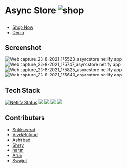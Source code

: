 
# Async Store ![shop](https://user-images.githubusercontent.com/56041735/130449377-cec2730f-cec6-480e-b775-a6bd2e07066b.png)



## 

- [Shop Now](https://asyncstore.netlify.app/)
- [Demo](https://drive.google.com/file/d/1zP8nYBfEcFiyl37Is-a_EL7TYttcOYjh/view?usp=sharing)


## Screenshot

![Web capture_23-8-2021_175523_asyncstore netlify app](https://user-images.githubusercontent.com/56041735/130447281-2f9c2025-040e-41bd-aecc-367bae2aa0f4.jpeg)
![Web capture_23-8-2021_175747_asyncstore netlify app](https://user-images.githubusercontent.com/56041735/130447623-a8e270e3-dad4-47ea-9955-9b93ca7f0a1f.jpeg)
![Web capture_23-8-2021_175825_asyncstore netlify app](https://user-images.githubusercontent.com/56041735/130447360-c56f5aed-51f3-4acb-9a59-c8507be96a30.jpeg)
![Web capture_23-8-2021_175649_asyncstore netlify app](https://user-images.githubusercontent.com/56041735/130447402-3b2be174-21d9-4ca0-8181-2e39e7268dca.jpeg)



## Tech Stack

[![Netlify Status](https://api.netlify.com/api/v1/badges/2a86b226-126e-4943-af05-fa8a7a857cde/deploy-status)](https://app.netlify.com/sites/asyncstore/deploys)
<img src="https://img.shields.io/badge/React-20232A?style=for-the-badge&logo=react&logoColor=61DAFB">
<img src="https://img.shields.io/badge/JavaScript-323330?style=for-the-badge&logo=javascript&logoColor=F7DF1E"/>
<img src="https://img.shields.io/badge/Sass-CC6699?style=for-the-badge&logo=sass&logoColor=white">
<img src="https://img.shields.io/badge/CSS3-1572B6?style=for-the-badge&logo=css3&logoColor=white"/>



## Contributers

- [Sukhseerat](https://github.com/Sukhseerat-Kaur)
- [VivekBcloud](https://github.com/VivekBcloud)
- [Ashirbad](https://github.com/ashirbad29)
- [Shrey](https://github.com/signifershrey)
- [harsh](https://github.com/harsh010501)
- [Arun](https://github.com/Arunsahu07)
- [Swaijot ](https://github.com/swag1223)


